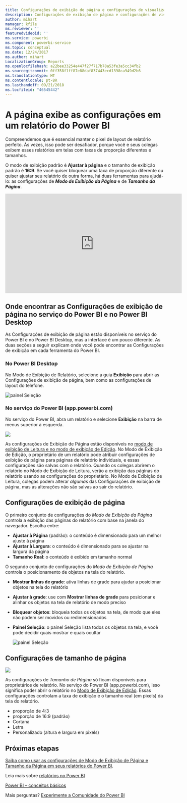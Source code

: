 ```yaml
---
title: Configurações de exibição de página e configurações de visualização de página para um relatório
description: Configurações de exibição de página e configurações de visualização de página para um relatório
author: mihart
manager: kfile
ms.reviewer: ''
featuredvideoid: ''
ms.service: powerbi
ms.component: powerbi-service
ms.topic: conceptual
ms.date: 12/24/2017
ms.author: mihart
LocalizationGroup: Reports
ms.openlocfilehash: a22bee33254e447f27f717b78a53fe3a5cc34fb2
ms.sourcegitcommit: 0ff358f1ff87e88daf837443ecd1398ca949d2b6
ms.translationtype: HT
ms.contentlocale: pt-BR
ms.lasthandoff: 09/21/2018
ms.locfileid: "46545442"
---
```

# <a name="page-display-settings-in-a-power-bi-report"></a>A página exibe as configurações em um relatório do Power BI
Compreendemos que é essencial manter o pixel de layout de relatório perfeito. Às vezes, isso pode ser desafiador, porque você e seus colegas exibem esses relatórios em telas com taxas de proporção diferentes e tamanhos. 

O modo de exibição padrão é **Ajustar à página** e o tamanho de exibição padrão é **16:9**. Se você quiser bloquear uma taxa de proporção diferente ou quiser ajustar seu relatório de outra forma, há duas ferramentas para ajudá-lo: as configurações de ***Modo de Exibição da Página*** e de ***Tamanho da Página***.

<iframe width="560" height="315" src="https://www.youtube.com/embed/5tg-OXzxe2g" frameborder="0" allowfullscreen></iframe>


## <a name="where-to-find-page-view-settings-in-power-bi-service-and-power-bi-desktop"></a>Onde encontrar as Configurações de exibição de página no serviço do Power BI e no Power BI Desktop
As Configurações de exibição de página estão disponíveis no serviço do Power BI e no Power BI Desktop, mas a interface é um pouco diferente. As duas seções a seguir explicam onde você pode encontrar as Configurações de exibição em cada ferramenta do Power BI.

### <a name="in-power-bi-desktop"></a>No Power BI Desktop
No Modo de Exibição de Relatório, selecione a guia **Exibição** para abrir as Configurações de exibição de página, bem como as configurações de layout do telefone.

  ![painel Seleção](media/power-bi-report-display-settings/power-bi-desktop-view-settings.png)

### <a name="in-power-bi-service-apppowerbicom"></a>No serviço do Power BI (app.powerbi.com)
No serviço do Power BI, abra um relatório e selecione **Exibição** na barra de menus superior à esquerda.

![](media/power-bi-report-display-settings/power-bi-change-page-view.png)

As configurações de Exibição de Página estão disponíveis no [modo de exibição de Leitura e no modo de exibição de Edição](consumer/end-user-reading-view.md). No Modo de Exibição de Edição, o proprietário de um relatório pode atribuir configurações de exibição de página para páginas de relatório individuais, e essas configurações são salvas com o relatório. Quando os colegas abrirem o relatório no Modo de Exibição de Leitura, verão a exibição das páginas do relatório usando as configurações do proprietário.  No Modo de Exibição de Leitura, colegas podem alterar *algumas* das Configurações de exibição de página, mas as alterações não são salvas ao sair do relatório.

##    <a name="page-view-settings"></a>Configurações de exibição de página
O primeiro conjunto de configurações do *Modo de Exibição da Página* controla a exibição das páginas do relatório com base na janela do navegador.  Escolha entre:

* **Ajustar à Página** (padrão): o conteúdo é dimensionado para um melhor ajuste à página
* **Ajustar à Largura**: o conteúdo é dimensionado para se ajustar na largura da página
* **Tamanho Real**: o conteúdo é exibido em tamanho normal

O segundo conjunto de configurações do *Modo de Exibição de Página* controla o posicionamento de objetos na tela do relatório.

* **Mostrar linhas de grade**: ativa linhas de grade para ajudar a posicionar objetos na tela do relatório
* **Ajustar à grade**: use com **Mostrar linhas de grade** para posicionar e alinhar os objetos na tela de relatório de modo preciso 
* **Bloquear objetos**: bloqueia todos os objetos na tela, de modo que eles não podem ser movidos ou redimensionados
* **Painel Seleção**: o painel Seleção lista todos os objetos na tela, e você pode decidir quais mostrar e quais ocultar

    ![painel Seleção](media/power-bi-report-display-settings/power-bi-selection-pane.png)



## <a name="page-size-settings"></a>Configurações de tamanho de página
![](media/power-bi-report-display-settings/power-bi--page-size.png)

As configurações de *Tamanho de Página* só ficam disponíveis para proprietários de relatório. No serviço do Power BI (app.powerbi.com), isso significa poder abrir o relatório no [Modo de Exibição de Edição](consumer/end-user-reading-view.md). Essas configurações controlam a taxa de exibição e o tamanho real (em pixels) da tela do relatório.   

* proporção de 4:3
* proporção de 16:9 (padrão)
* Cortana
* Letra
* Personalizado (altura e largura em pixels)

## <a name="next-steps"></a>Próximas etapas
[Saiba como usar as configurações de Modo de Exibição de Página e Tamanho da Página em seus relatórios do Power BI](consumer/end-user-report-view.md).

Leia mais sobre [relatórios no Power BI](consumer/end-user-reports.md)

[Power BI – conceitos básicos](consumer/end-user-basic-concepts.md)

Mais perguntas? [Experimente a Comunidade do Power BI](http://community.powerbi.com/)

